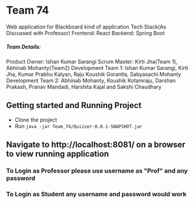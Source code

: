 # Team 74
Web application for Blackboard kind of application
Tech Stack(As Discussed with Professor)
Frontend: React
Backend: Spring Boot

##### Team Details:
Product Owner: Ishan Kumar Sarangi
Scrum Master: Kirti Jha(Team 1), Abhinab Mohanty(Team2) 
Development Team 1: Ishan Kumar Sarangi, Kirti Jha, Kumar Prabhu Kalyan, Raju Koushik Gorantla, Sabyasachi Mohanty
Development Team 2: Abhinab Mohanty, Koushik Kotamraju, Darshan Prakash, Pranav Mandadi, Harshita Kajal and Sakshi Chaudhary


## Getting started and Running Project
  - Clone the project
  - Run ``` java -jar Team_74/Quizzer-0.0.1-SNAPSHOT.jar ```

## Navigate to http://localhost:8081/ on a browser to view running application

### To Login as Professor please use username as "Prof" and any password
### To Login as Student any username and password would work
